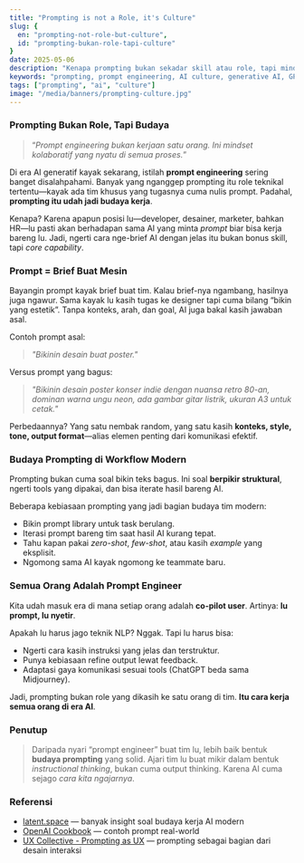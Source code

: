 ```yaml
---
title: "Prompting is not a Role, it's Culture"
slug: {
  en: "prompting-not-role-but-culture",
  id: "prompting-bukan-role-tapi-culture"
}
date: 2025-05-06
description: "Kenapa prompting bukan sekadar skill atau role, tapi mindset yang nempel di semua proses kerja modern"
keywords: "prompting, prompt engineering, AI culture, generative AI, GPT"
tags: ["prompting", "ai", "culture"]
image: "/media/banners/prompting-culture.jpg"
---
```


### Prompting Bukan Role, Tapi Budaya

> “*Prompt engineering bukan kerjaan satu orang. Ini mindset kolaboratif yang nyatu di semua proses.*”

Di era AI generatif kayak sekarang, istilah **prompt engineering** sering banget disalahpahami. Banyak yang nganggep prompting itu role teknikal tertentu—kayak ada tim khusus yang tugasnya cuma nulis prompt. Padahal, **prompting itu udah jadi budaya kerja**.

Kenapa? Karena apapun posisi lu—developer, desainer, marketer, bahkan HR—lu pasti akan berhadapan sama AI yang minta *prompt* biar bisa kerja bareng lu. Jadi, ngerti cara nge-brief AI dengan jelas itu bukan bonus skill, tapi *core capability*.

### Prompt = Brief Buat Mesin

Bayangin prompt kayak brief buat tim. Kalau brief-nya ngambang, hasilnya juga ngawur. Sama kayak lu kasih tugas ke designer tapi cuma bilang “bikin yang estetik”. Tanpa konteks, arah, dan goal, AI juga bakal kasih jawaban asal.

Contoh prompt asal:
> *"Bikinin desain buat poster."*

Versus prompt yang bagus:
> *"Bikinin desain poster konser indie dengan nuansa retro 80-an, dominan warna ungu neon, ada gambar gitar listrik, ukuran A3 untuk cetak."*

Perbedaannya? Yang satu nembak random, yang satu kasih **konteks, style, tone, output format**—alias elemen penting dari komunikasi efektif.

### Budaya Prompting di Workflow Modern

Prompting bukan cuma soal bikin teks bagus. Ini soal **berpikir struktural**, ngerti tools yang dipakai, dan bisa iterate hasil bareng AI.

Beberapa kebiasaan prompting yang jadi bagian budaya tim modern:
- Bikin prompt library untuk task berulang.
- Iterasi prompt bareng tim saat hasil AI kurang tepat.
- Tahu kapan pakai *zero-shot*, *few-shot*, atau kasih *example* yang eksplisit.
- Ngomong sama AI kayak ngomong ke teammate baru.

### Semua Orang Adalah Prompt Engineer

Kita udah masuk era di mana setiap orang adalah **co-pilot user**. Artinya: **lu prompt, lu nyetir**.

Apakah lu harus jago teknik NLP? Nggak. Tapi lu harus bisa:
- Ngerti cara kasih instruksi yang jelas dan terstruktur.
- Punya kebiasaan refine output lewat feedback.
- Adaptasi gaya komunikasi sesuai tools (ChatGPT beda sama Midjourney).

Jadi, prompting bukan role yang dikasih ke satu orang di tim. **Itu cara kerja semua orang di era AI**.

### Penutup

> Daripada nyari “prompt engineer” buat tim lu, lebih baik bentuk **budaya prompting** yang solid. Ajari tim lu buat mikir dalam bentuk *instructional thinking*, bukan cuma output thinking. Karena AI cuma sejago *cara kita ngajarnya*.

### Referensi
- [latent.space](https://www.latent.space) — banyak insight soal budaya kerja AI modern
- [OpenAI Cookbook](https://github.com/openai/openai-cookbook) — contoh prompt real-world
- [UX Collective - Prompting as UX](https://uxdesign.cc) — prompting sebagai bagian dari desain interaksi
